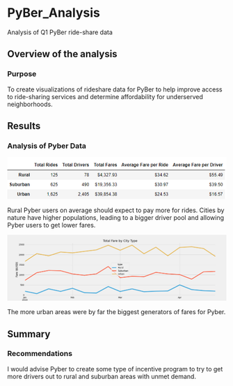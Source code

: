 # PyBer_Analysis
Analysis of Q1 PyBer ride-share data

## Overview of the analysis

### Purpose
To create visualizations of rideshare data for PyBer to help improve access to ride-sharing services and determine affordability for underserved neighborhoods.

## Results 

### Analysis of Pyber Data 

![analysis/Pyber_summary.png](analysis/Pyber_summary.png)

Rural Pyber users on average should expect to pay more for rides. Cities by nature have higher populations, leading to a bigger driver pool and allowing Pyber users to get lower fares. 

![analysis/Challenge_fare_summary.png](analysis/Challenge_fare_summary.png)

The more urban areas were by far the biggest generators of fares for Pyber.

## Summary 

### Recommendations 
I would advise Pyber to create some type of incentive program to try to get more drivers out to rural and suburban areas with unmet demand. 


